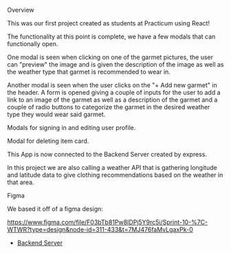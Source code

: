 Overview

This was our first project created as students at Practicum using React!

The functionality at this point is complete, we have a few modals that can functionally open.

One modal is seen when clicking on one of the garmet pictures, the user can "preview" the image and is given the description of the image as well as the weather type that garmet is recommended to wear in.

Another modal is seen when the user clicks on the "+ Add new garmet" in the header. A form is opened giving a couple of inputs for the user to add a link to an image of the garmet as well as a description of the garmet and a couple of radio buttons to categorize the garmet in the desired weather type they would wear said garmet.

Modals for signing in and editing user profile.

Modal for deleting item card.

This App is now connected to the Backend Server created by express.

In this project we are also calling a weather API that is gathering longitude and latitude data to give clothing recommendations based on the weather in that area.

Figma

We based it off of a figma design:

https://www.figma.com/file/F03bTb81Pw8IDPj5Y9rc5i/Sprint-10-%7C-WTWR?type=design&node-id=311-433&t=7MJ476faMvLgaxPk-0

- [Backend Server](https://github.com/piratejing/se_project_express)

